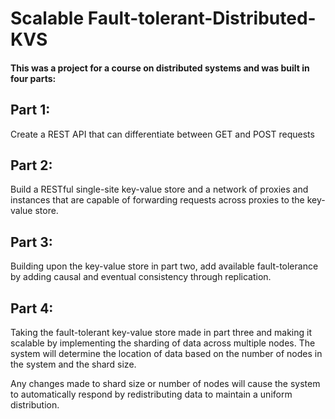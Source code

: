 # Scalable Fault-tolerant-Distributed-KVS

#### This was a project for a course on distributed systems and was built in four parts:

## Part 1:
Create a REST API that can differentiate between GET and POST requests


## Part 2:  
Build a RESTful single-site key-value store and a network of proxies and instances that are capable of forwarding requests across proxies to the key-value store.


## Part 3:  
Building upon the key-value store in part two, add available fault-tolerance by adding causal and eventual consistency through replication.



## Part 4:
Taking the fault-tolerant key-value store made in part three and making it scalable by implementing the sharding of data across multiple nodes.  The system will determine the location of data based on the number of nodes in the system and the shard size.

Any changes made to shard size or number of nodes will cause the system to automatically respond by redistributing data to maintain a uniform distribution.

